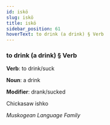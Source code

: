 ```yaml
---
id: iskö
slug: iskö
title: iskö
sidebar_position: 61
hoverText: to drink (a drink) § Verb
---
```


### to drink (a drink) § Verb

**Verb**: to drink/suck

**Noun**: a drink

**Modifier**: drank/sucked

Chickasaw ishko  

*Muskogean Language Family*